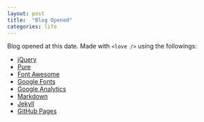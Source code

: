 ```yaml
---
layout: post
title:  "Blog Opened"
categories: life
---
```


Blog opened at this date. Made with `<love />` using the followings:

- <a href="http://jquery.com/" target="_blank">jQuery</a>
- <a href="http://purecss.io/" target="_blank">Pure</a>
- <a href="http://fortawesome.github.io/Font-Awesome/" target="_blank">Font Awesome</a>
- <a href="http://www.google.com/fonts" target="_blank">Google Fonts</a>
- <a href="http://www.google.com/analytics/" target="_blank">Google Analytics</a>
- <a href="http://daringfireball.net/projects/markdown/" target="_blank">Markdown</a>
- <a href="http://jekyllrb.com" target="_blank">Jekyll</a>
- <a href="http://pages.github.com/" target="_blank">GitHub Pages</a>
